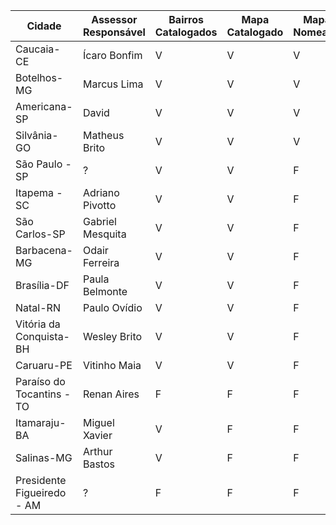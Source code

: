 | Cidade | Assessor Responsável | Bairros Catalogados | Mapa Catalogado  | Mapa Nomeado | Mapa Finalizado |
|---|---|---|---|---|---|
| Caucaia-CE | Ícaro Bonfim | V | V | V | F |
| Botelhos-MG | Marcus Lima | V | V | V | F |
| Americana-SP | David | V | V | V | F |
| Silvânia-GO | Matheus Brito | V | V | V | F |
| São Paulo - SP | ? | V | V | F | F |
| Itapema - SC | Adriano Pivotto | V | V | F | F |
| São Carlos-SP | Gabriel Mesquita | V | V | F | F |
| Barbacena-MG | Odair Ferreira | V | V | F | F |
| Brasília-DF | Paula Belmonte | V | V | F | F |
| Natal-RN | Paulo Ovídio | V | V | F | F |
| Vitória da Conquista-BH | Wesley Brito | V | V | F | F |
| Caruaru-PE | Vitinho Maia | V | V | F | F |
| Paraíso do Tocantins - TO | Renan Aires | F | F | F | F |
| Itamaraju-BA | Miguel Xavier | V | F | F | F |
| Salinas-MG | Arthur Bastos | V | F | F | F |
| Presidente Figueiredo - AM | ? | F | F | F | F |